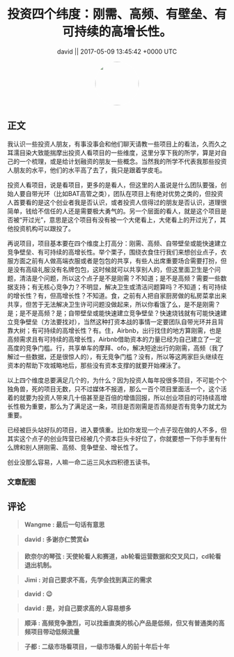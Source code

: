 <h1 align="center">投资四个纬度：刚需、高频、有壁垒、有可持续的高增长性。</h1>




<p align="center">
    <a>david || 2017-05-09 13:45:42 &#43;0000 UTC</a>
</p>

<div align="center">
    <img src="https://images.zsxq.com/FqXpJeF8828sa01VyX4GJ6fhXutv?e=1590940799&amp;token=kIxbL07-8jAj8w1n4s9zv64FuZZNEATmlU_Vm6zD:rgMoW8-cEU8BG_jvhTCLhczF_ec=" width="100" height="100" style="border:1px solid;border-radius:50%; color:#ffffff"/>
</div>




## 正文

<div>
我认识一些投资人朋友，有事没事会和他们聊天请教一些项目上的看法，久而久之耳濡目染大致能揣摩出投资人看项目的一些维度，这里分享下我的所学，算是对自己的一个梳理，或是给计划融资的朋友一些概念。当然我的所学不代表我那些投资人朋友的水平，他们的水平高了去了，我只是跟着学皮毛。
 
投资人看项目，说是看项目，更多的是看人，但这里的人虽说是什么团队要强，创始人要自带光环（比如BAT高管之类），团队在项目上有绝对优势之类的，但投资人首要看的是这个创业者我是否认识，或者投资人信得过的朋友是否认识，道理很简单，钱给不信任的人还是需要极大勇气的。另一个层面的看人，就是这个项目是否被“开过光”，意思是这个项目有没有被一个大佬看上，大佬看上的开过光了，其他投资机构可以跟投了。
 
再说项目，项目基本要在四个维度上打高分：刚需、高频、自带壁垒或能快速建立竞争壁垒、有可持续的高增长性。举个栗子，围绕衣食住行我们来想创业点子，衣服方面之前有人做高端衣服或者是包包的共享，有些人出席重要场合需要打扮，但是没有高级礼服没有名牌包包，这时候就可以共享别人的，但这里面卫生是个问题，清洁是个问题，所以这个点子是不是刚需？不知道；是不是高频？需要一些数据支持；有无核心竞争力？不明显，解决卫生或清洁问题算吗？不知道；有可持续的增长性？有，但高增长性？不知道。食，之前有人把自家厨房做的私房菜拿出来共享，但苦于无法解决卫生许可问题没做起来，所以你看饿了么，是不是刚需？是；是不是高频？是；自带壁垒或能快速建立竞争壁垒？快速烧钱就有可能快速建立竞争壁垒（方法要找对），当然这种打资本战的事情一定要团队自带光环并且背靠大树；有可持续的高增长性？有。住，Airbnb，出行找住的地方算刚需，也是高频需求且有可持续的高增长性，Airbnb借助资本的力量已经为自己建立了一定高度的竞争门槛。行，共享单车的摩拜、ofo，解决短途出行的刚需，高频（我了解过一些数据，还是很惊人的），有无竞争门槛？没有，所以等这两家巨头继续在资本的帮助下攻城略地后，那些没有资本支撑的就要开始裸泳了。
 
以上四个维度总要满足几个的，为什么？因为投资人每年投很多项目，不可能个个独角兽，死的项目无数，只不过媒体不报道，那么一百个项目里面活一个，这个活着的就要为投资人带来几十倍甚至是百倍的增值回报，所以创业项目的可持续高增长性极为重要，那么为了满足这一条，项目是否刚需是否高频是否有竞争力就尤为重要。
 
已经被巨头站好队的项目，进入要慎重。比如你发现一个点子现在做的人不多，但其实这个点子的创业阵营已经被几个资本巨头卡好位了，你就要想一下你手里有什么牌和别人拼刚需、高频、竞争壁垒、增长性了。
 
创业没那么容易，人嘛一命二运三风水四积德五读书。
</div>

### 文章配图

<div class="image" align="center">

</div>


## 评论

<div align="left">
<div>

<blockquote >
<span> <strong>Wangme : 最后一句话有意思 </strong></span>
</blockquote>

<blockquote >
<span> <strong>david : 多谢亦仁赞赏👍 </strong></span>
</blockquote>

<blockquote >
<span> <strong>欧奈尔的琴弦 : 天使轮看人和赛道，ab轮看运营数据和交叉风口，cd轮看退出机制。 </strong></span>
</blockquote>

<blockquote >
<span> <strong>Jimi : 对自己要求不高，先学会找到真正的需求 </strong></span>
</blockquote>

<blockquote >
<span> <strong>david : 😉 </strong></span>
</blockquote>

<blockquote >
<span> <strong>david : 是，对自己要求高的人容易想多 </strong></span>
</blockquote>

<blockquote >
<span> <strong>顺泽 : 高频竞争激烈，可以找垂直类的核心产品是低频，但又有普通类的高频项目带动低频流量 </strong></span>
</blockquote>

<blockquote >
<span> <strong>子都 : 二级市场看项目，一级市场看人的前十年后十年 </strong></span>
</blockquote>

</div>
</div>